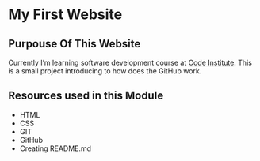 # My First Website

## Purpouse Of This Website

Currently I’m learning software development course at [Code Institute](https://codeinstitute.net).
This is a small project introducing to how does the GitHub work.

## Resources used in this Module

* HTML
* CSS
* GIT
* GitHub
* Creating README.md